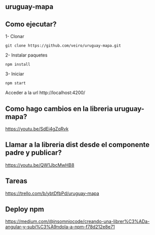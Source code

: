 uruguay-mapa
---------
## Como ejecutar?

1- Clonar
```
git clone https://github.com/veiro/uruguay-mapa.git
```


2- Instalar paquetes
```
npm install
```

3- Iniciar
```
npm start
```

Acceder a la url http://localhost:4200/

## Como hago cambios en la libreria uruguay-mapa?

https://youtu.be/SdEi4gZqRvk


## Llamar a la libreria dist desde el componente padre y publicar?

https://youtu.be/QW1JbcMwHB8

##  Tareas
https://trello.com/b/ybtDfbPd/uruguay-mapa

## Deploy npm
https://medium.com/@insomniocode/creando-una-librer%C3%ADa-angular-y-subi%C3%A9ndola-a-npm-f78d212e8e71
